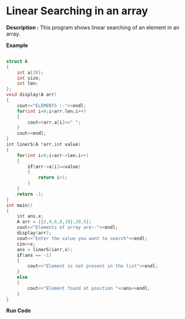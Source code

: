 # Linear Searching in an array

**Description :** This program shows linear searching of an element in an array.

**Example**

```cpp

struct A
{
	int a[20];
	int size;
	int len;
};
void display(A arr)
{
	cout<<"ELEMENTS :-"<<endl;
	for(int i=0;i<arr.len;i++)
	{
		cout<<arr.a[i]<<" ";
	}
	cout<<endl;
}
int linerS(A *arr,int value)
{
	for(int i=0;i<arr->len;i++)
	{
		if(arr->a[i]==value)
		{
			return i+1;
		}
	}
	return -1;
}
int main()
{
	int ans,x;
	A arr = {{2,4,6,8,10},20,5};
	cout<<"Elements of array are:-"<<endl;
	display(arr);
	cout<<"Enter the value you want to search"<<endl;
	cin>>x;
	ans = linerS(&arr,x);
	if(ans == -1)
	{
		cout<<"Element is not present in the list"<<endl;
	}
	else
	{
		cout<<"Element found at position "<<ans<<endl;
	}
}

```

**Run Code[](https://rextester.com/MGR22032)**
